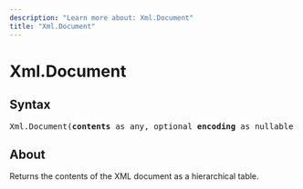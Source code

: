 ```yaml
---
description: "Learn more about: Xml.Document"
title: "Xml.Document"
---
```

# Xml.Document

## Syntax

<pre>
Xml.Document(<b>contents</b> as any, optional <b>encoding</b> as nullable number) as table
</pre>

## About

Returns the contents of the XML document as a hierarchical table.
